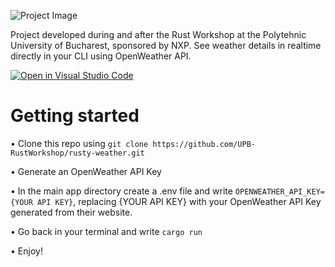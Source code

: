 ![Project Image](https://i.imgur.com/LvyU9kx.png)

Project developed during and after the Rust Workshop at the Polytehnic University of Bucharest, sponsored by NXP.
See weather details in realtime directly in your CLI using OpenWeather API.

[![Open in Visual Studio Code](https://classroom.github.com/assets/open-in-vscode-2e0aaae1b6195c2367325f4f02e2d04e9abb55f0b24a779b69b11b9e10269abc.svg)](https://classroom.github.com/online_ide?assignment_repo_id=17037899&assignment_repo_type=AssignmentRepo)

# Getting started

• Clone this repo using `git clone https://github.com/UPB-RustWorkshop/rusty-weather.git`

• Generate an OpenWeather API Key

• In the main app directory create a .env file and write `OPENWEATHER_API_KEY={YOUR API KEY}`, replacing {YOUR API KEY} with your OpenWeather API Key generated from their website.

• Go back in your terminal and write `cargo run`

• Enjoy!
